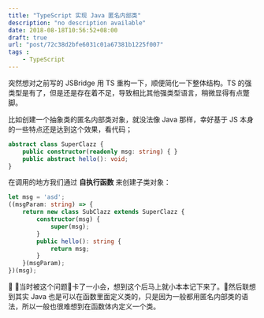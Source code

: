 ```yaml
---
title: "TypeScript 实现 Java 匿名内部类"
description: "no description available"
date: 2018-08-18T10:56:52+08:00
draft: true
url: "post/72c38d2bfe6031c01a67381b1225f007"
tags : 
    - TypeScript
---
```


突然想对之前写的 JSBridge 用 TS 重构一下，顺便简化一下整体结构。TS 的强类型是有了，但是还是存在着不足，导致相比其他强类型语言，稍微显得有点蹩脚。
<!--more-->

比如创建一个抽象类的匿名内部类对象，就没法像 Java 那样，幸好基于 JS 本身的一些特点还是达到这个效果，看代码；

```typescript
abstract class SuperClazz {
    public constructor(readonly msg: string) { }
    public abstract hello(): void;
}
```
在调用的地方我们通过 **自执行函数** 来创建子类对象：
```typescript
let msg = 'asd';
((msgParam: string) => {
    return new class SubClazz extends SuperClazz {
        constructor(msg) {
            super(msg);
        }
        public hello(): string {
            return msg;
        }
    }(msgParam);
})(msg);
```

当时被这个问题卡了一小会，想到这个后马上就小本本记下来了。然后联想到其实 Java 也是可以在函数里面定义类的，只是因为一般都用匿名内部类的语法，所以一般也很难想到在函数体内定义一个类。
